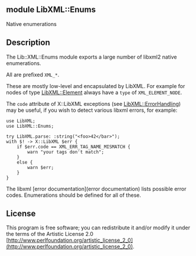module LibXML::Enums
--------------------

Native enumerations

Description
-----------

The Lib::XML::Enums module exports a large number of libxml2 native enumerations.

All are prefixed `XML_*`.

These are mostly low-level and encapsulated by LibXML. For example for nodes of type [LibXML::Element](https://libxml-raku.github.io/LibXML-raku/Element) always have a `type` of `XML_ELEMENT_NODE`.

The `code` attribute of X::LibXML exceptions (see [LibXML::ErrorHandling](https://libxml-raku.github.io/LibXML-raku/ErrorHandling)) may be useful, if you wish to detect various libxml errors, for example:

    use LibXML;
    use LibXML::Enums;

    try LibXML.parse: :string("<foo>42</bar>");
    with $! -> X::LibXML $err {
        if $err.code == XML_ERR_TAG_NAME_MISMATCH {
            warn "your tags don't match";
        }
        else {
            warn $err;
        }
    }

The libxml [error documentation](error documentation) lists possible error codes. Enumerations should be defined for all of these. 

License
-------

This program is free software; you can redistribute it and/or modify it under the terms of the Artistic License 2.0 [http://www.perlfoundation.org/artistic_license_2_0](http://www.perlfoundation.org/artistic_license_2_0).

